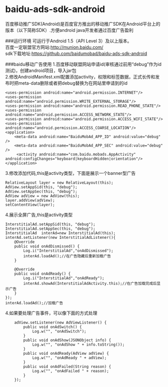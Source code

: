 baidu-ads-sdk-android
=====================
百度移动推广SDK(Android)是百度官方推出的移动推广SDK在Android平台上的版本（以下简称SDK）.方便android java开发者通过百度广告盈利<br/>


###运行环境
可运行于Android 1.5（API Level 3）及以上版本。<br/>
百度一定联盟官方网站:http://munion.baidu.com/<br/>
sdk下载地址:https://github.com/baidumobad/baidu-ads-sdk-android<br/>

###baidu移动广告使用
1.百度移动联盟网站申请id(审核通过前用“debug”作为id测试)，创建android项目，导入jar包<br/>
2.修改AndroidManifest.xml配置添加activity，权限和标签数据，正式长传和发布时把meta-data删除或者把debug替换为在网站里申请到的id<br/>
```
<uses-permission android:name="android.permission.INTERNET"/>
<uses-permission android:name="android.permission.WRITE_EXTERNAL_STORAGE"/>
<uses-permission android:name="android.permission.READ_PHONE_STATE"/>
<uses-permission android:name="android.permission.ACCESS_NETWORK_STATE"/>
<uses-permission android:name="android.permission.ACCESS_WIFI_STATE"/>
<uses-permission android:name="android.permission.ACCESS_COARSE_LOCATION"/>
<application>
	<meta-data android:name="BaiduMobAd_APP_ID" android:value="debug" /> 
	<meta-data android:name="BaiduMobAd_APP_SEC" android:value="debug" />
	 <activity android:name="com.baidu.mobads.AppActivity" android:configChanges="keyboard|keyboardHidden|orientation"/> 
</application>
```
3.修改添加代码,this是activity类型，下面是展示一个banner型广告
```
RelativeLayout layer = new RelativeLayout(this);
AdView.setAppSid(this, "debug");
AdView.setAppSec(this, "debug");
AdView adView = new AdView(this);
layer.addView(adView);
setContentView(layer);
```
4.展示全屏广告,this是activity类型
```
InterstitialAd.setAppSid(this, "debug");
InterstitialAd.setAppSec(this, "debug");
InterstitialAd	interAd=new InterstitialAd(this);
interAd.setListener(new InterstitialAdListener(){
	@Override
	public void onAdDismissed() {
		Log.i("InterstitialAd","onAdDismissed");
		interAd.loadAd();//在广告隐藏后重新加载广告
	}

	@Override
	public void onAdReady() {
		Log.i("InterstitialAd","onAdReady");
		interAd.showAd(InterstitialAdActivity.this);//在广告加载完成后显示广告
	}	
});
interAd.loadAd();//加载广告
```
4.如果要处理广告事件，可以像下面的方式处理
```
	adView.setListener(new AdViewListener() {
		public void onAdSwitch() {
			Log.w("", "onAdSwitch");
		}
		public void onAdShow(JSONObject info) {
			Log.w("", "onAdShow " + info.toString());
		}
		public void onAdReady(AdView adView) {
			Log.w("", "onAdReady " + adView);
		}
		public void onAdFailed(String reason) {
			Log.w("", "onAdFailed " + reason);
		}
	});
```